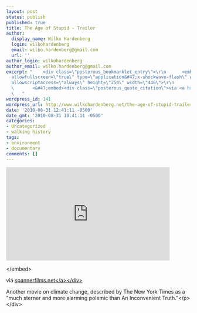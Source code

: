 ```yaml
---
layout: post
status: publish
published: true
title: The Age of Stupid - Trailer
author:
  display_name: Wilko Hardenberg
  login: wilkohardenberg
  email: wilko.hardenberg@gmail.com
  url: ''
author_login: wilkohardenberg
author_email: wilko.hardenberg@gmail.com
excerpt: "    <div class=\"posterous_bookmarklet_entry\">\r\n      <embed src=\"http:&#47;&#47;vimeo.com&#47;moogaloop.swf?clip_id=2992103&amp;server=vimeo.com&amp;show_title=0&amp;show_byline=0&amp;show_portrait=0&amp;color=&amp;fullscreen=1\"
  allowfullscreen=\"true\" type=\"application&#47;x-shockwave-flash\" wmode=\"transparent\"
  allowscriptaccess=\"always\" height=\"254\" width=\"446\">\r\n             \r\n
  \       <&#47;embed><div class=\"posterous_quote_citation\">via <a href=\"http:&#47;&#47;www.spannerfilms.net&#47;films&#47;ageofstupid\">spannerfilms.net<&#47;a><&#47;div>\r\n
  \   "
wordpress_id: 141
wordpress_url: http://www.wilkohardenberg.net/the-age-of-stupid-trailer/
date: '2010-08-31 12:41:11 -0500'
date_gmt: '2010-08-31 10:41:11 -0500'
categories:
- Uncategorized
- walking history
tags:
- environment
- documentary
comments: []
---
```

<div class="posterous_bookmarklet_entry">
      <embed src="http:&#47;&#47;vimeo.com&#47;moogaloop.swf?clip_id=2992103&amp;server=vimeo.com&amp;show_title=0&amp;show_byline=0&amp;show_portrait=0&amp;color=&amp;fullscreen=1" allowfullscreen="true" type="application&#47;x-shockwave-flash" wmode="transparent" allowscriptaccess="always" height="254" width="446"></p>
<p>        <&#47;embed>
<div class="posterous_quote_citation">via <a href="http:&#47;&#47;www.spannerfilms.net&#47;films&#47;ageofstupid">spannerfilms.net<&#47;a><&#47;div><br />
    <a id="more"></a><a id="more-141"></a>
<p>Another movie on climate change, described by The New York Times as a "much sterner and more alarming polemic than An Inconvenient Truth."<&#47;p><&#47;div></p>
